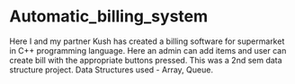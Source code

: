 # Automatic_billing_system
Here I and my partner Kush has created a billing software for supermarket in C++ programming language. Here an admin can add items and user can create bill with the appropriate buttons pressed. This was a 2nd sem data structure project.
Data Structures used - Array, Queue.
